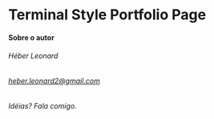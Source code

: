 # Terminal Style Portfolio Page

#### 

#### Sobre o autor
###### Héber Leonard
###### heber.leonard2@gmail.com
###### Idéias? Fala comigo.
